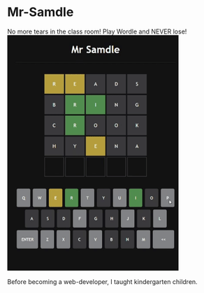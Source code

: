 # Mr-Samdle
No more tears in the class room! Play Wordle and NEVER lose! 
![](https://github.com/samcsimpson/Mr-Samdle/blob/main/MrSamdle.gif)


Before becoming a web-developer, I taught kindergarten children.
